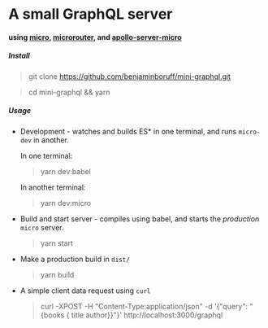 # A small GraphQL server
#### using [micro](https://github.com/zeit/micro), [microrouter](https://www.npmjs.com/package/microrouter), and [apollo-server-micro](https://www.npmjs.com/package/apollo-server-micro)

##### Install

> git clone https://github.com/benjaminboruff/mini-graphql.git

> cd mini-graphql && yarn

##### Usage

* Development - watches and builds ES* in one terminal, and runs `micro-dev` in another.

    In one terminal:
    >yarn dev:babel

    In another terminal:
    >yarn dev:micro

* Build and start server - compiles using babel, and starts the *production* `micro` server.
    >yarn start

* Make a production build in `dist/`
    >yarn build

* A simple client data request using `curl`
    > curl -XPOST -H "Content-Type:application/json"  -d '{"query": "{books { title author}}"}'  http://localhost:3000/graphql